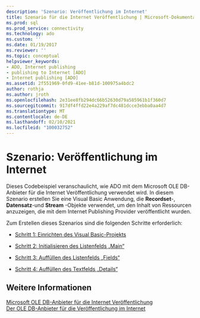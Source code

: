 ```yaml
---
description: 'Szenario: Veröffentlichung im Internet'
title: Szenario für die Internet Veröffentlichung | Microsoft-Dokumentation
ms.prod: sql
ms.prod_service: connectivity
ms.technology: ado
ms.custom: ''
ms.date: 01/19/2017
ms.reviewer: ''
ms.topic: conceptual
helpviewer_keywords:
- ADO, Internet publishing
- publishing to Internet [ADO]
- Internet publishing [ADO]
ms.assetid: 2f551969-0fd9-41ee-b81d-100975a4bdc2
author: rothja
ms.author: jroth
ms.openlocfilehash: 2e31ee8fb294dc66b52630d79a585961b1f360d7
ms.sourcegitcommit: 917df4ffd22e4a229af7dc481dcce3ebba0aa4d7
ms.translationtype: MT
ms.contentlocale: de-DE
ms.lasthandoff: 02/10/2021
ms.locfileid: "100032752"
---
```

# <a name="internet-publishing-scenario"></a>Szenario: Veröffentlichung im Internet
Dieses Codebeispiel veranschaulicht, wie ADO mit dem Microsoft OLE DB-Anbieter für die Internet Veröffentlichung verwendet wird. In diesem Szenario erstellen Sie eine Visual Basic Anwendung, die **Recordset**-, **Datensatz**-und **Stream** -Objekte verwendet, um den Inhalt von Ressourcen anzuzeigen, die mit dem Internet Publishing Provider veröffentlicht wurden.  
  
 Zum Erstellen dieses Szenarios sind die folgenden Schritte erforderlich:  
  
-   [Schritt 1: Einrichten des Visual Basic-Projekts](./step-1-set-up-the-visual-basic-project.md)  
  
-   [Schritt 2: Initialisieren des Listenfelds „Main“](./step-2-initialize-the-main-list-box.md)  
  
-   [Schritt 3: Auffüllen des Listenfelds „Fields“](./step-3-populate-the-fields-list-box.md)  
  
-   [Schritt 4: Auffüllen des Textfelds „Details“](./step-4-populate-the-details-text-box.md)  
  
## <a name="see-also"></a>Weitere Informationen  
 [Microsoft OLE DB-Anbieter für die Internet Veröffentlichung](../appendixes/microsoft-ole-db-provider-for-internet-publishing.md)   
 [Der OLE DB-Anbieter für die Veröffentlichung im Internet](./the-ole-db-provider-for-internet-publishing.md)